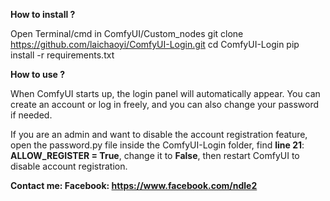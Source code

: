 **How to install ?** 

Open Terminal/cmd in ComfyUI/Custom_nodes
git clone https://github.com/laichaoyi/ComfyUI-Login.git
cd ComfyUI-Login
pip install -r requirements.txt

**How to use ?**

When ComfyUI starts up, the login panel will automatically appear. You can create an account or log in freely, and you can also change your password if needed.

If you are an admin and want to disable the account registration feature, open the password.py file inside the ComfyUI-Login folder, find **line 21**:
**ALLOW_REGISTER = True**, change it to **False**, then restart ComfyUI to disable account registration.

**Contact me: Facebook: https://www.facebook.com/ndle2**
